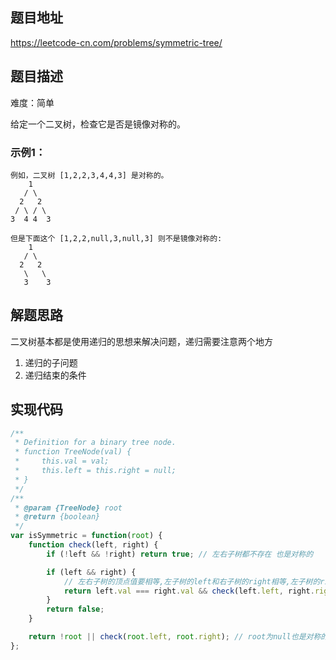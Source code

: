 ## 题目地址

https://leetcode-cn.com/problems/symmetric-tree/

## 题目描述

难度：简单

给定一个二叉树，检查它是否是镜像对称的。

### 示例1：

```
例如，二叉树 [1,2,2,3,4,4,3] 是对称的。
    1
   / \
  2   2
 / \ / \
3  4 4  3

但是下面这个 [1,2,2,null,3,null,3] 则不是镜像对称的:
    1
   / \
  2   2
   \   \
   3    3
```

## 解题思路

二叉树基本都是使用递归的思想来解决问题，递归需要注意两个地方
1. 递归的子问题
2. 递归结束的条件

## 实现代码

```js
/**
 * Definition for a binary tree node.
 * function TreeNode(val) {
 *     this.val = val;
 *     this.left = this.right = null;
 * }
 */
/**
 * @param {TreeNode} root
 * @return {boolean}
 */
var isSymmetric = function(root) {
    function check(left, right) {
        if (!left && !right) return true; // 左右子树都不存在 也是对称的

        if (left && right) {
            // 左右子树的顶点值要相等,左子树的left和右子树的right相等,左子树的right和右子树的left相等
            return left.val === right.val && check(left.left, right.right) && check(left.right, right.left)
        }
        return false;
    }

    return !root || check(root.left, root.right); // root为null也是对称的
};
```
